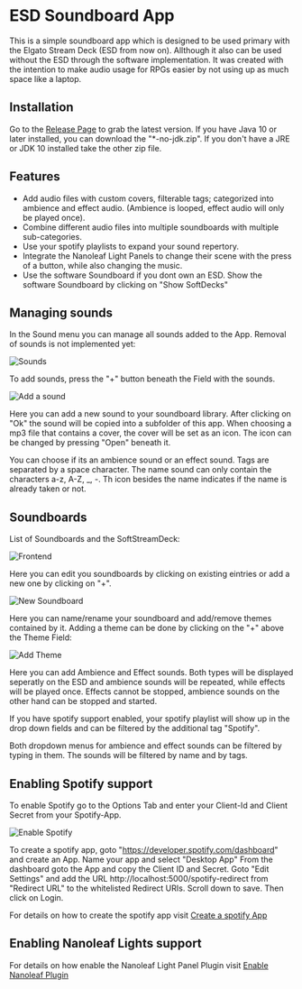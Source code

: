 # ESD Soundboard App
This is a simple soundboard app which is designed to be used primary with the Elgato Stream Deck (ESD from now on). Allthough it also can be used without the ESD through the software implementation.
It was created with the intention to make audio usage for RPGs easier by not using up as much space like a laptop.

## Installation
Go to the [Release Page](https://github.com/WElRD/ESDSoundboardApp/releases) to grab the latest version. If you have Java 10 or later installed, you can download the "*-no-jdk.zip". If you don't have a JRE or JDK 10 installed take the other zip file.

## Features
* Add audio files with custom covers, filterable tags; categorized into ambience and effect audio. (Ambience is looped, effect audio will only be played once).
* Combine different audio files into multiple soundboards with multiple sub-categories.
* Use your spotify playlists to expand your sound repertory.
* Integrate the Nanoleaf Light Panels to change their scene with the press of a button, while also changing the music.
* Use the software Soundboard if you dont own an ESD. Show the software Soundboard by clicking on "Show SoftDecks" 

## Managing sounds

In the Sound menu you can manage all sounds added to the App. Removal of sounds is not implemented yet:

![Sounds](https://raw.githubusercontent.com/WElRD/Images/master/ESDSoundboardApp/Frontend-04-Manage-Sounds.png)

To add sounds, press the "+" button beneath the Field with the sounds.

![Add a sound](https://raw.githubusercontent.com/WElRD/Images/master/ESDSoundboardApp/Frontend-05-Add-Sounds.png)

Here you can add a new sound to your soundboard library. After clicking on "Ok" the sound will be copied into a subfolder of this app. When choosing a mp3 file that contains a cover, the cover will be set as an icon. The icon can be changed by pressing "Open" beneath it.

You can choose if its an ambience sound or an effect sound. Tags are separated by a space character. The name sound can only contain the characters a-z, A-Z, _, -. Th icon besides the name indicates if the name is already taken or not.

## Soundboards

List of Soundboards and the SoftStreamDeck:

![Frontend](https://raw.githubusercontent.com/WElRD/Images/master/ESDSoundboardApp/Frontend-01.png)

Here you can edit you soundboards by clicking on existing eintries or add a new one by clicking on "+".

![New Soundboard](https://raw.githubusercontent.com/WElRD/Images/master/ESDSoundboardApp/Frontend-02-New-Soundboard.png)

Here you can name/rename your soundboard and add/remove themes contained by it. Adding a theme can be done by clicking on the "+" above the Theme Field:

![Add Theme](https://raw.githubusercontent.com/WElRD/Images/master/ESDSoundboardApp/Frontend-03-New-Theme.png)

Here you can add Ambience and Effect sounds. Both types will be displayed seperatly on the ESD and ambience sounds will be repeated, while effects will be played once. Effects cannot be stopped, ambience sounds on the other hand can be stopped and started. 

If you have spotify support enabled, your spotify playlist will show up in the drop down fields and can be filtered by the additional tag "Spotify".

Both dropdown menus for ambience and effect sounds can be filtered by typing in them. The sounds will be filtered by name and by tags.

## Enabling Spotify support

To enable Spotify go to the Options Tab and enter your Client-Id and Client Secret from your Spotify-App.

![Enable Spotify](https://raw.githubusercontent.com/WElRD/Images/master/ESDSoundboardApp/Frontend-06-Spotify-Options.png)

To create a spotify app, goto "https://developer.spotify.com/dashboard" and create an App. Name your app and select "Desktop App" From the dashboard goto the App and copy the Client ID and Secret. Goto "Edit Settings" and add the URL http://localhost:5000/spotify-redirect from "Redirect URL" to the whitelisted Redirect URIs. Scroll down to save. Then click on Login. 

For details on how to create the spotify app visit [Create a spotify App](https://github.com/WElRD/ESDSoundboardApp/blob/master/help/Create%20a%20Spotify%20App.md)

## Enabling Nanoleaf Lights support
For details on how enable the Nanoleaf Light Panel Plugin visit [Enable Nanoleaf Plugin](https://github.com/WElRD/ESDSoundboardApp/blob/master/help/EnableNanoleafLightsPlugin.md)
